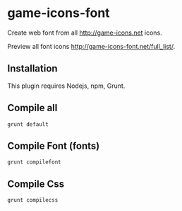 # game-icons-font

Create web font from all http://game-icons.net icons.

Preview all font icons http://game-icons-font.net/full_list/.

## Installation

This plugin requires Nodejs, npm, Grunt.

## Compile all

```
grunt default
```

## Compile Font (fonts)

```
grunt compilefont
```

## Compile Css

```
grunt compilecss
```